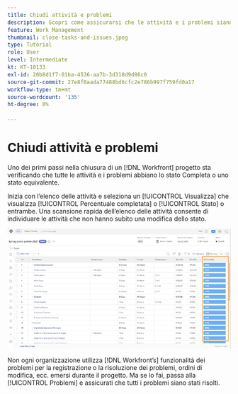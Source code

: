 ```yaml
---
title: Chiudi attività e problemi
description: Scopri come assicurarsi che le attività e i problemi siano chiusi prima di chiudere un progetto in [!DNL  Workfront].
feature: Work Management
thumbnail: close-tasks-and-issues.jpeg
type: Tutorial
role: User
level: Intermediate
kt: KT-10133
exl-id: 20b8d1f7-01ba-4536-aa7b-3d318d9d86c0
source-git-commit: 27e8f0aada77488bd6cfc2e786b997f759fd0a17
workflow-type: tm+mt
source-wordcount: '135'
ht-degree: 0%

---
```


# Chiudi attività e problemi

Uno dei primi passi nella chiusura di un [!DNL Workfront] progetto sta verificando che tutte le attività e i problemi abbiano lo stato Completa o uno stato equivalente.

Inizia con l’elenco delle attività e seleziona un [!UICONTROL Visualizza] che visualizza [!UICONTROL Percentuale completata] o [!UICONTROL Stato] o entrambe. Una scansione rapida dell’elenco delle attività consente di individuare le attività che non hanno subito una modifica dello stato.

![Visualizzazione del progetto [!UICONTROL Percentuale completata] column](assets/planner-fund-close-tasks-and-issues.png)

Non ogni organizzazione utilizza [!DNL Workfront’s] funzionalità dei problemi per la registrazione o la risoluzione dei problemi, ordini di modifica, ecc. emersi durante il progetto. Ma se lo fai, passa alla [!UICONTROL Problemi] e assicurati che tutti i problemi siano stati risolti.

<!---
learn more
Update task status
Issue statuses
--->
